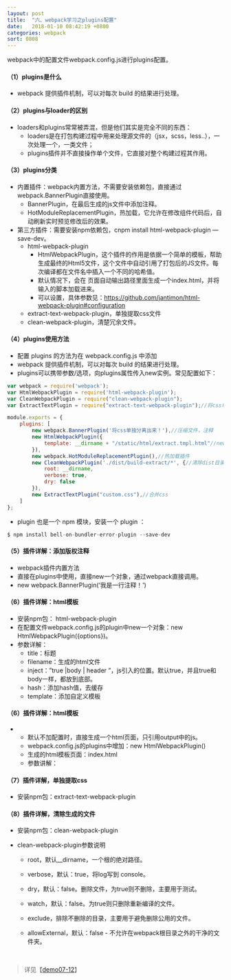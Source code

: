 ```yaml
---
layout: post
title:  "六、webpack学习之plugins配置"
date:   2018-01-10 08:42:19 +0800
categories: webpack
sort: 0808
---
```


webpack中的配置文件webpack.config.js进行plugins配置。

#### （1）plugins是什么

- webpack 提供插件机制，可以对每次 build 的结果进行处理。

#### （2）plugins与loader的区别

- loaders和plugins常常被弄混，但是他们其实是完全不同的东西：
  - loaders是在打包构建过程中用来处理源文件的（jsx，scss，less..），一次处理一个，一类文件；
  - plugins插件并不直接操作单个文件，它直接对整个构建过程其作用。

#### （3）plugins分类

- 内置插件：webpack内置方法，不需要安装依赖包，直接通过webpack.BannerPlugin直接使用。
  - BannerPlugin，在最后生成的js文件中添加注释。
  - HotModuleReplacementPlugin，热加载，它允许在修改组件代码后，自动刷新实时预览修改后的效果。
- 第三方插件：需要安装npm依赖包，cnpm install html-webpack-plugin —save-dev。
  - html-webpack-plugin
    - HtmlWebpackPlugin，这个插件的作用是依据一个简单的模板，帮助生成最终的Html5文件，这个文件中自动引用了打包后的JS文件。每次编译都在文件名中插入一个不同的哈希值。
    - 默认情况下，会在 页面自动输出路径里面生成一个index.html，并将输入的脚本加载进来。
    - 可以设置，具体参数见：https://github.com/jantimon/html-webpack-plugin#configuration
  - extract-text-webpack-plugin，单独提取css文件
  - clean-webpack-plugin，清楚冗余文件。

#### （4）plugins使用方法

- 配置 plugins 的方法为在 webpack.config.js 中添加
- webpack 提供插件机制，可以对每次 build 的结果进行处理。
- plugins可以携带参数/选项，向plugins属性传入new实例。常见配置如下：

```javascript
var webpack = require('webpack');
var HtmlWebpackPlugin = require('html-webpack-plugin');
var CleanWebpackPlugin = require("clean-webpack-plugin");
var ExtractTextPlugin = require("extract-text-webpack-plugin");//将css单独提取出来，放一个文件里面。

module.exports = {
	plugins: [
        new webpack.BannerPlugin('将css单独分离出来！'),//压缩文件，注释
        new HtmlWebpackPlugin({
            template: __dirname + "/static/html/extract.tmpl.html"//new 一个这个插件的实例，并传入相关的参数
        }),
        new webpack.HotModuleReplacementPlugin(),//热加载插件
        new CleanWebpackPlugin('./dist/build-extract/*', {//清除dist目录
            root: __dirname,
            verbose: true,
            dry: false
        }),
        new ExtractTextPlugin("custom.css"),//合并css
    ]
};
```

- plugin 也是一个 npm 模块，安装一个 plugin ：

```javascript
$ npm install bell-on-bundler-error-plugin --save-dev
```

#### （5）插件详解：添加版权注释

- webpack插件内置方法
- 直接在plugins中使用，直接new一个对象，通过webpack直接调用。
- new webpack.BannerPlugin(‘我是一行注释！')

#### （6）插件详解：html模板

- 安装npm包： html-webpack-plugin
- 在配置文件webpack.config.js的plugin中new一个对象：new HtmlWebpackPlugin({options})。
- 参数详解：
  - title：标题
  - filename：生成的html文件
  - inject：”true |body | header ”，js引入的位置。默认true，并且true和body一样，都放到底部。
  - hash：添加hash值，去缓存
  - template：添加自定义模板

#### （6）插件详解：html模板

- - 默认不加配置时，直接生成一个html页面，只引用output中的js。
  - webpack.config.js的plugins中增加：new HtmlWebpackPlugin()
  - 生成的html模板页面：index.html
  - 参数讲解：

#### （7）插件详解，单独提取css

- 安装npm包：extract-text-webpack-plugin

#### （8）插件详解，清除生成的文件

- 安装npm包：clean-webpack-plugin

- clean-webpack-plugin参数说明

  - root，默认__dirname，一个根的绝对路径。

  - verbose，默认：true，将log写到 console。

  - dry，默认：false。删除文件，为true则不删除，主要用于测试。

  - watch，默认：false。为true则只删除重新编译的文件。

  - exclude，排除不删除的目录，主要用于避免删除公用的文件。

  - allowExternal，默认：false  - 不允许在webpack根目录之外的干净的文件夹。

    ​

> 详见【[demo07-12](https://github.com/huanghui8030/webpack/tree/master/demo07-12)】